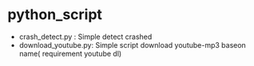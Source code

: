 # python_script
- crash_detect.py : Simple detect crashed
- download_youtube.py: Simple script download youtube-mp3 baseon name( requirement youtube dl)
